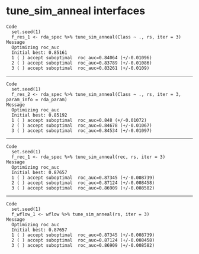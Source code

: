 # tune_sim_anneal interfaces

    Code
      set.seed(1)
      f_res_1 <- rda_spec %>% tune_sim_anneal(Class ~ ., rs, iter = 3)
    Message
      Optimizing roc_auc
      Initial best: 0.85161
      1 ( ) accept suboptimal  roc_auc=0.84064 (+/-0.01096)
      2 ( ) accept suboptimal  roc_auc=0.83789 (+/-0.01086)
      3 ( ) accept suboptimal  roc_auc=0.83261 (+/-0.0109)

---

    Code
      set.seed(1)
      f_res_2 <- rda_spec %>% tune_sim_anneal(Class ~ ., rs, iter = 3, param_info = rda_param)
    Message
      Optimizing roc_auc
      Initial best: 0.85192
      1 ( ) accept suboptimal  roc_auc=0.848 (+/-0.01072)
      2 ( ) accept suboptimal  roc_auc=0.84678 (+/-0.01067)
      3 ( ) accept suboptimal  roc_auc=0.84534 (+/-0.01097)

---

    Code
      set.seed(1)
      f_rec_1 <- rda_spec %>% tune_sim_anneal(rec, rs, iter = 3)
    Message
      Optimizing roc_auc
      Initial best: 0.87657
      1 ( ) accept suboptimal  roc_auc=0.87345 (+/-0.008739)
      2 ( ) accept suboptimal  roc_auc=0.87124 (+/-0.008458)
      3 ( ) accept suboptimal  roc_auc=0.86909 (+/-0.008582)

---

    Code
      set.seed(1)
      f_wflow_1 <- wflow %>% tune_sim_anneal(rs, iter = 3)
    Message
      Optimizing roc_auc
      Initial best: 0.87657
      1 ( ) accept suboptimal  roc_auc=0.87345 (+/-0.008739)
      2 ( ) accept suboptimal  roc_auc=0.87124 (+/-0.008458)
      3 ( ) accept suboptimal  roc_auc=0.86909 (+/-0.008582)

